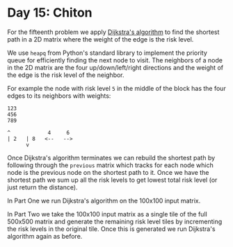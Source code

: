 # Day 15: Chiton

For the fifteenth problem we apply [Dijkstra's algorithm] to find the shortest
path in a 2D matrix where the weight of the edge is the risk level.

[Dijkstra's algorithm]: https://en.wikipedia.org/wiki/Dijkstra%27s_algorithm

We use `heapq` from Python's standard library to implement the priority queue
for efficiently finding the next node to visit. The neighbors of a node in the
2D matrix are the four up/down/left/right directions and the weight of the edge
is the risk level of the neighbor.

For example the node with risk level `5` in the middle of the block has the four
edges to its neighbors with weights:

```text
123
456
789

^            4     6
| 2   | 8   <--   -->
      v
```

Once Dijkstra's algorithm terminates we can rebuild the shortest path by
following through the `previous` matrix which tracks for each node which
node is the previous node on the shortest path to it. Once we have the shortest
path we sum up all the risk levels to get lowest total risk level (or just
return the distance).

In Part One we run Dijkstra's algorithm on the 100x100 input matrix.

In Part Two we take the 100x100 input matrix as a single tile of the full
500x500 matrix and generate the remaining risk level tiles by incrementing the
risk levels in the original tile. Once this is generated we run Dijkstra's
algorithm again as before.
